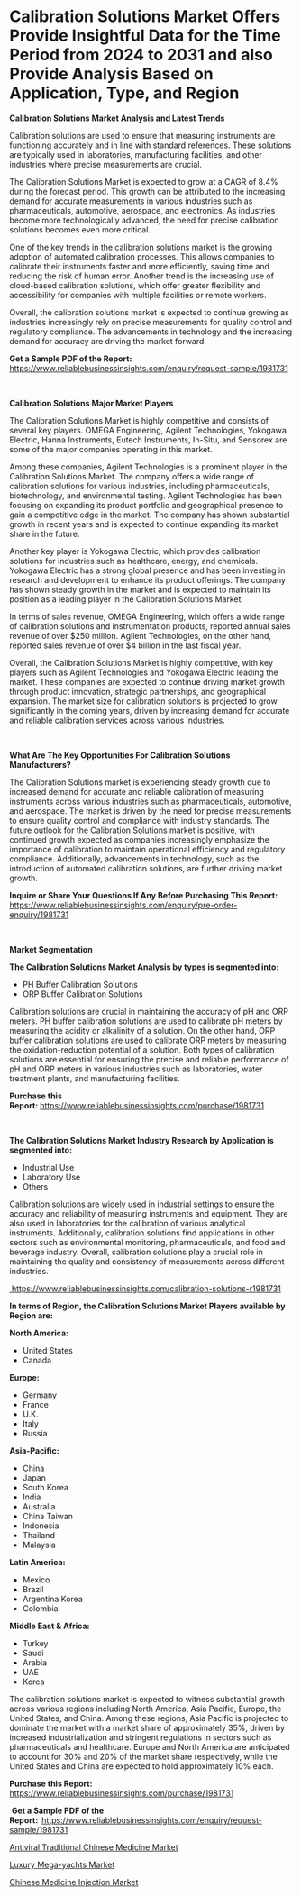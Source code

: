 <p><h1>Calibration Solutions Market Offers Provide Insightful Data for the Time Period from 2024 to 2031 and also Provide Analysis Based on Application, Type, and Region</h1></p><p><strong>Calibration Solutions Market Analysis and Latest Trends</strong></p>
<p><p>Calibration solutions are used to ensure that measuring instruments are functioning accurately and in line with standard references. These solutions are typically used in laboratories, manufacturing facilities, and other industries where precise measurements are crucial.</p><p>The Calibration Solutions Market is expected to grow at a CAGR of 8.4% during the forecast period. This growth can be attributed to the increasing demand for accurate measurements in various industries such as pharmaceuticals, automotive, aerospace, and electronics. As industries become more technologically advanced, the need for precise calibration solutions becomes even more critical.</p><p>One of the key trends in the calibration solutions market is the growing adoption of automated calibration processes. This allows companies to calibrate their instruments faster and more efficiently, saving time and reducing the risk of human error. Another trend is the increasing use of cloud-based calibration solutions, which offer greater flexibility and accessibility for companies with multiple facilities or remote workers.</p><p>Overall, the calibration solutions market is expected to continue growing as industries increasingly rely on precise measurements for quality control and regulatory compliance. The advancements in technology and the increasing demand for accuracy are driving the market forward.</p></p>
<p><strong>Get a Sample PDF of the Report:&nbsp;</strong> <a href="https://www.reliablebusinessinsights.com/enquiry/request-sample/1981731">https://www.reliablebusinessinsights.com/enquiry/request-sample/1981731</a></p>
<p>&nbsp;</p>
<p><strong>Calibration Solutions Major Market Players</strong></p>
<p><p>The Calibration Solutions Market is highly competitive and consists of several key players. OMEGA Engineering, Agilent Technologies, Yokogawa Electric, Hanna Instruments, Eutech Instruments, In-Situ, and Sensorex are some of the major companies operating in this market.</p><p>Among these companies, Agilent Technologies is a prominent player in the Calibration Solutions Market. The company offers a wide range of calibration solutions for various industries, including pharmaceuticals, biotechnology, and environmental testing. Agilent Technologies has been focusing on expanding its product portfolio and geographical presence to gain a competitive edge in the market. The company has shown substantial growth in recent years and is expected to continue expanding its market share in the future.</p><p>Another key player is Yokogawa Electric, which provides calibration solutions for industries such as healthcare, energy, and chemicals. Yokogawa Electric has a strong global presence and has been investing in research and development to enhance its product offerings. The company has shown steady growth in the market and is expected to maintain its position as a leading player in the Calibration Solutions Market.</p><p>In terms of sales revenue, OMEGA Engineering, which offers a wide range of calibration solutions and instrumentation products, reported annual sales revenue of over $250 million. Agilent Technologies, on the other hand, reported sales revenue of over $4 billion in the last fiscal year.</p><p>Overall, the Calibration Solutions Market is highly competitive, with key players such as Agilent Technologies and Yokogawa Electric leading the market. These companies are expected to continue driving market growth through product innovation, strategic partnerships, and geographical expansion. The market size for calibration solutions is projected to grow significantly in the coming years, driven by increasing demand for accurate and reliable calibration services across various industries.</p></p>
<p>&nbsp;</p>
<p><strong>What Are The Key Opportunities For Calibration Solutions Manufacturers?</strong></p>
<p><p>The Calibration Solutions market is experiencing steady growth due to increased demand for accurate and reliable calibration of measuring instruments across various industries such as pharmaceuticals, automotive, and aerospace. The market is driven by the need for precise measurements to ensure quality control and compliance with industry standards. The future outlook for the Calibration Solutions market is positive, with continued growth expected as companies increasingly emphasize the importance of calibration to maintain operational efficiency and regulatory compliance. Additionally, advancements in technology, such as the introduction of automated calibration solutions, are further driving market growth.</p></p>
<p><strong>Inquire or Share Your Questions If Any Before Purchasing This Report:</strong> <a href="https://www.reliablebusinessinsights.com/enquiry/pre-order-enquiry/1981731">https://www.reliablebusinessinsights.com/enquiry/pre-order-enquiry/1981731</a></p>
<p>&nbsp;</p>
<p><strong>Market Segmentation</strong></p>
<p><strong>The Calibration Solutions Market Analysis by types is segmented into:</strong></p>
<p><ul><li>PH Buffer Calibration Solutions</li><li>ORP Buffer Calibration Solutions</li></ul></p>
<p><p>Calibration solutions are crucial in maintaining the accuracy of pH and ORP meters. PH buffer calibration solutions are used to calibrate pH meters by measuring the acidity or alkalinity of a solution. On the other hand, ORP buffer calibration solutions are used to calibrate ORP meters by measuring the oxidation-reduction potential of a solution. Both types of calibration solutions are essential for ensuring the precise and reliable performance of pH and ORP meters in various industries such as laboratories, water treatment plants, and manufacturing facilities.</p></p>
<p><strong>Purchase this Report:&nbsp;</strong><a href="https://www.reliablebusinessinsights.com/purchase/1981731">https://www.reliablebusinessinsights.com/purchase/1981731</a></p>
<p>&nbsp;</p>
<p><strong>The Calibration Solutions Market Industry Research by Application is segmented into:</strong></p>
<p><ul><li>Industrial Use</li><li>Laboratory Use</li><li>Others</li></ul></p>
<p><p>Calibration solutions are widely used in industrial settings to ensure the accuracy and reliability of measuring instruments and equipment. They are also used in laboratories for the calibration of various analytical instruments. Additionally, calibration solutions find applications in other sectors such as environmental monitoring, pharmaceuticals, and food and beverage industry. Overall, calibration solutions play a crucial role in maintaining the quality and consistency of measurements across different industries.</p></p>
<p><a href="https://www.reliablebusinessinsights.com/calibration-solutions-r1981731">&nbsp;https://www.reliablebusinessinsights.com/calibration-solutions-r1981731</a></p>
<p><strong>In terms of Region, the Calibration Solutions Market Players available by Region are:</strong></p>
<p>
    <p> <strong> North America: </strong>
        <ul>
            <li>United States</li>
            <li>Canada</li>
        </ul>
        </p> 
    <p> <strong> Europe: </strong>
        <ul>
            <li>Germany</li>
            <li>France</li>
            <li>U.K.</li>
            <li>Italy</li>
            <li>Russia</li>
        </ul>
        </p> 
    <p> <strong> Asia-Pacific: </strong>
        <ul>
            <li>China</li>
            <li>Japan</li>
            <li>South Korea</li>
            <li>India</li>
            <li>Australia</li>
            <li>China Taiwan</li>
            <li>Indonesia</li>
            <li>Thailand</li>
            <li>Malaysia</li>
        </ul>
        </p> 
    <p> <strong> Latin America: </strong>
        <ul>
            <li>Mexico</li>
            <li>Brazil</li>
            <li>Argentina Korea</li>
            <li>Colombia</li>
        </ul>
        </p> 
    <p> <strong> Middle East & Africa: </strong>
        <ul>
            <li>Turkey</li>
            <li>Saudi</li>
            <li>Arabia</li>
            <li>UAE</li>
            <li>Korea</li>
        </ul>
    </p>
    </p>
<p><p>The calibration solutions market is expected to witness substantial growth across various regions including North America, Asia Pacific, Europe, the United States, and China. Among these regions, Asia Pacific is projected to dominate the market with a market share of approximately 35%, driven by increased industrialization and stringent regulations in sectors such as pharmaceuticals and healthcare. Europe and North America are anticipated to account for 30% and 20% of the market share respectively, while the United States and China are expected to hold approximately 10% each.</p></p>
<p><strong>Purchase this Report: </strong><a href="https://www.reliablebusinessinsights.com/purchase/1981731">https://www.reliablebusinessinsights.com/purchase/1981731</a></p>
<p>&nbsp;<strong>Get a Sample PDF of the Report:&nbsp;&nbsp;</strong><a href="https://www.reliablebusinessinsights.com/enquiry/request-sample/1981731">https://www.reliablebusinessinsights.com/enquiry/request-sample/1981731</a></p>
<p><strong></strong></p>
<p><p><a href="https://github.com/ikahanika44/Market-Research-Report-List-1/blob/main/antiviral-traditional-chinese-medicine-market.md">Antiviral Traditional Chinese Medicine Market</a></p><p><a href="https://issuu.com/reportprime-2/docs/luxury-mega-yachts-market-size-2030.pptx">Luxury Mega-yachts Market</a></p><p><a href="https://github.com/RickHolmes3/Market-Research-Report-List-5/blob/main/chinese-medicine-injection-market.md">Chinese Medicine Injection Market</a></p></p>